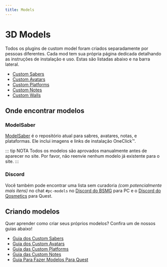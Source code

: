 ```yaml
---
title: Models
---
```


# 3D Models
Todos os plugins de custom model foram criados separadamente por pessoas diferentes. Cada mod tem sua própria página dedicada detalhando as instruções de instalação e uso. Estas são listadas abaixo e na barra lateral.

* [Custom Sabers](./custom-sabers.md)
* [Custom Avatars](./custom-avatars.md)
* [Custom Platforms](./custom-platforms.md)
* [Custom Notes](./custom-notes.md)
* [Custom Walls](./custom-walls.md)

## Onde encontrar modelos
### ModelSaber
[ModelSaber](https://modelsaber.com/) é o repositório atual para sabres, avatares, notas, e plataformas. Ele inclui imagens e links de instalação OneClick&trade;.

::: tip NOTA Todos os modelos são aprovados manualmente antes de aparecer no site. Por favor, não reenvie nenhum modelo já existente para o site. :::

### Discord
Você também pode encontrar uma lista sem curadoria _(com potencialmente mais itens)_ no chat `#pc-models` no [Discord do BSMG](https://discord.gg/beatsabermods) para PC e o [Discord do Qosmetics](https://discord.gg/qosmetics) para Quest.

## Criando modelos
Quer aprender como criar seus próprios modelos? Confira um de nossos guias abaixo!
* [Guia dos Custom Sabers](./sabers-guide.md)
* [Guia dos Custom Avatars](./avatars-guide.md)
* [Guia das Custom Platforms](./platforms-guide.md)
* [Guia das Custom Notes](./notes-guide.md)
* [Guia Para Fazer Modelos Para Quest](https://github.com/RedBrumbler/Qosmetics/wiki)
